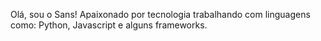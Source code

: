 Olá, sou o Sans!
Apaixonado por tecnologia trabalhando com linguagens como: Python, Javascript e alguns frameworks.
<!---
sanss021/sanss021 is a ✨ special ✨ repository because its `README.md` (this file) appears on your GitHub profile.
You can click the Preview link to take a look at your changes.
--->
